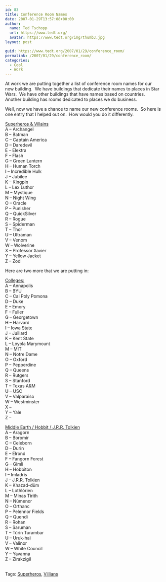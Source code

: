 ```yaml
---
id: 83
title: Conference Room Names
date: 2007-01-29T13:57:08+00:00
author:
  name: Ted Tschopp
  url: https://www.tedt.org/
  avatar: https://www.tedt.org/img/thumb3.jpg
layout: post

guid: https://www.tedt.org/2007/01/29/conference_room/
permalink: /2007/01/29/conference_room/
categories:
  - Cool
  - Work
---
```

At work we are putting together a list of conference room names for our new building.&nbsp; We have buildings that dedicate their names to places in Star Wars.&nbsp; We have other buildings that have names based on countries.&nbsp; Another building has rooms dedicated to places we do business.

Well, now we have a chance to name our new conference rooms.&nbsp; So here is one entry that I helped out on.&nbsp; How would you do it differently.

<u>Superheros & Villains  
</u>A &#8211; Archangel  
B &#8211; Batman  
C &#8211; Captain America  
D &#8211; Daredevil  
E &#8211; Elektra  
F &#8211; Flash  
G &#8211; Green Lantern  
H &#8211; Human Torch  
I &#8211; Incredible Hulk  
J &#8211; Jubilee  
K &#8211; Kingpin  
L &#8211; Lex Luthor  
M &#8211; Mystique  
N &#8211; Night Wing  
O &#8211; Oracle  
P &#8211; Punisher  
Q &#8211; QuickSilver  
R &#8211; Rogue  
S &#8211; Spiderman  
T &#8211; Thor  
U &#8211; Ultraman  
V &#8211; Venom  
W &#8211; Wolverine  
X &#8211; Professor Xavier  
Y &#8211; Yellow Jacket  
Z &#8211; Zod

Here are two more that we are putting in:

<u>Colleges:  
</u>A &#8211; Annapolis  
B &#8211; BYU  
C &#8211; Cal Poly Pomona  
D &#8211; Duke  
E &#8211; Emory  
F &#8211; Fuller  
G &#8211; Georgetown  
H &#8211; Harvard  
I &#8211; Iowa State  
J &#8211; Juillard  
K &#8211; Kent State  
L &#8211; Loyola Marymount  
M &#8211; MIT  
N &#8211; Notre Dame  
O &#8211; Oxford  
P &#8211; Pepperdine  
Q &#8211; Queens  
R &#8211; Rutgers   
S &#8211; Stanford  
T &#8211; Texas A&M  
U &#8211; USC  
V &#8211; Valparaiso  
W &#8211; Westminster  
X &#8211;   
Y &#8211; Yale  
Z &#8211; 

<u>Middle Earth / Hobbit / J.R.R. Tolkien  
</u>A &#8211; Aragorn  
B &#8211; Boromir  
C &#8211; Celeborn  
D &#8211; Durin  
E &#8211; Elrond  
F &#8211; Fangorn Forest  
G &#8211; Gimli  
H &#8211; Hobbiton  
I &#8211; Imladris  
J &#8211; J.R.R. Tolkien  
K &#8211; Khazad-dûm  
L &#8211; Lothlórien  
M &#8211; Minas Tirith  
N &#8211; Númenor  
O &#8211; Orthanc  
P &#8211; Pelennor Fields  
Q &#8211; Quendi  
R &#8211; Rohan  
S &#8211; Saruman  
T &#8211; Túrin Turambar  
U &#8211; Uruk-hai  
V &#8211; Valinor  
W &#8211; White Council  
Y &#8211; Yavanna  
Z &#8211; Zirakzigil  
&nbsp;

<div class="bjtags">
  Tags: <a rel="tag" href="http://technorati.com/tag/Superheros">Superheros</a>, <a rel="tag" href="http://technorati.com/tag/Villians">Villians</a>
</div>